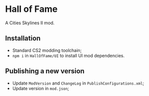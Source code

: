 ﻿# Hall of Fame

A Cities Skylines II mod.

## Installation

 - Standard CS2 modding toolchain;
 - `npm i` in `HallOfFame/UI` to install UI mod dependencies.

## Publishing a new version

 - Update `ModVersion` and `ChangeLog` in `PublishConfigurations.xml`;
 - Update version in `mod.json`;
